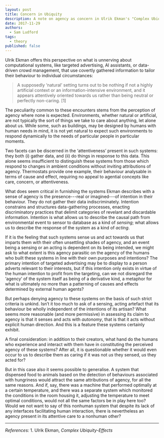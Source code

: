 ```yaml
---
layout: post
title: Concern in Ubiquity
description: A note on agency as concern in Ulrik Ekman's "Complex Ubiquity-Effects"
date: 2017-11-29
authors:
  - Sam Ludford
tags:
  - theory
published: false  
---
```


Ulrik Ekman offers this perspective on what is unnerving about computational systems, like targeted advertising, AI assistants, or data-driven crowd management, that use covertly gathered information to tailor their behaviour to individual circumstances:

> A supposedly ‘natural’ setting turns out to be nothing if not a highly artificial context or an information-intensive environment, and it appears attentively oriented towards us rather than being neutral or perfectly non-caring. [1]

The peculiarity common to these encounters stems from the perception of agency where none is expected. Environments, whether natural or artificial, are not typically the sort of things we take to care about anything, let alone about us. While some, such as buildings, may be designed by humans with human needs in mind, it is not yet natural to expect such environments to respond dynamically to the needs of particular people in particular moments.

Two facets can be discerned in the ‘attentiveness’ present in such systems: they both (i) gather data, and (ii) do things in response to this data. This alone seems insufficient to distinguish these systems from those which respond to changes in ambient conditions without inviting attributions of agency. Thermostats provide one example, their behaviour analysable in terms of cause and effect, requiring no appeal to agential concepts like care, concern, or attentiveness.

What does seem critical in furnishing the systems Ekman describes with a sense of agency is the presence---real or imagined---of intention in their behaviour. They do not gather their data indiscriminately. Intention constrains and structures data-gathering processes, enacting discriminatory practices that delimit categories of revelant and discardable information. Intention is what allows us to describe the causal path from environmental event to sensor to database as a kind of <i>sensing</i>; what allows us to describe the response of the system as a kind of <i>acting</i>.

If it is the feeling that such systems sense us and act towards us that imparts them with their often unsettling shades of agency, and an event being a sensing or an acting is dependent on its being intended, we might ask to what extent is this agency parasitic on the agency of the humans who built these systems in line with their own purposes and intentions? The primary intention of targeted advertising may be to display to a person adverts relevant to their interests, but if this intention only exists in virtue of the human intention to profit from the targeting, can we not disregard the ‘agency’ of the system itself as being of a derivative kind, a metaphor for what is ultimately no more than a patterning of causes and effects determined by external human agents?

But perhaps denying agency to these systems on the basis of such strict criteria is unkind. Isn’t it too much to ask of a sensing, acting artefact that its behaviour be wholly independent of the intentions of its artisan? What seems more reasonable (and more permissive) in assessing its claim to agency is that it senses and acts with <i>autonomy</i>, that is that it acts without explicit human direction. And this is a feature these systems certainly exhibit.

A final consideration: in addition to their creators, what hand do the humans who experience and interact with them have in constituting the perceived agency of these systems? After all, it is questionable whether it would even occur to us to describe them as caring if it was not <i>us</i> they sensed, <i>us</i> they acted for?

But in this case also it seems possible to generalise. A system that dispensed food to animals based on the detection of behaviours associated with hungriness would attract the same attributions of agency, for all the same reasons. And if, say, there was a machine that performed optimally at a certain temperature, and there was a separate system which monitored the conditions in the room housing it, adjusting the temperature to meet optimal conditions, would not all the same factors be in play here too? Would we not want to say of this nonhuman system that despite its lack of any interfaces facilitating human interaction, there is nevertheless an agency present in its attentive care to a nonhuman other?

<hr>
<i>References:</i>
1. Ulrik Ekman, <i>Complex Ubiquity-Effects</i>
